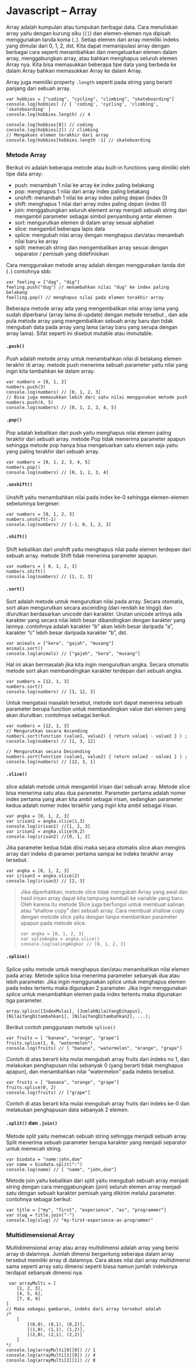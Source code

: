 # Javascript – Array

Array adalah kumpulan atau tumpukan berbagai data. Cara menuliskan array yaitu dengan kurung siku \(`[]`\) dan elemen-elemen nya dipisah menggunakan tanda koma \(`,`\). Setiap elemen dari array memiliki indeks yang dimulai dari 0, 1, 2, dst. Kita dapat memanipulasi array dengan berbagai cara seperti menambahkan dan mengeluarkan elemen dalam array, menggabungkan array, atau bahkan menghapus seluruh elemen Array nya. Kita bisa memasukkan beberapa tipe data yang berbeda ke dalam Array bahkan memasukkan Array ke dalam Array.

Array juga memiliki property `.length` seperti pada string yang berarti panjang dari sebuah array.

```text
var hobbies = ["coding", "cycling", "climbing", "skateboarding"] 
console.log(hobbies) // [ 'coding', 'cycling', 'climbing', 'skateboarding' ]
console.log(hobbies.length) // 4 
 
console.log(hobbies[0]) // coding
console.log(hobbies[2]) // climbing
// Mengakses elemen terakhir dari array
console.log(hobbies[hobbies.length -1] // skateboarding
```

### Metode Array  <a id="metode-array"></a>

Berikut ini adalah beberapa metode atau built-in functions yang dimiliki oleh tipe data array:

* push: menambah 1 nilai ke array ke index paling belakang
* pop: menghapus 1 nilai dari array index paling belakang
* unshift: menambah 1 nilai ke array index paling depan \(index 0\)
* shift: menghapus 1 nilai dari array index paling depan \(index 0\)
* join: menggabungkan seluruh element array menjadi sebuah string dan mengambil parameter sebagai simbol penyambung antar elemen
* sort: mengurutkan elemen di dalam array sesuai alphabet
* slice: mengambil beberapa lapis data
* splice: mengubah nilai array dengan menghapus dan/atau menambah nilai baru ke array
* split: memecah string dan mengembalikan array sesuai dengan separator / pemisah yang didefinisikan

Cara menggunakan metode array adalah dengan menggunakan tanda dot \(`.`\) contohnya sbb:

```text
var feeling = ["dag", "dig"]
feeling.push("dug") // menambahkan nilai "dug" ke index paling belakang
feelling.pop() // menghapus nilai pada elemen terakhir array
```

Beberapa metode array ada yang mengembalikan nilai array lama yang sudah diperbarui \(array lama di-update\) dengan metode tersebut , dan ada pula metode array yang mengembalikan sebuah array baru dan tidak mengubah data pada array yang lama \(array baru yang serupa dengan array lama\). Sifat seperti ini disebut mutable atau immutable.

#### **`.push()`** <a id="push"></a>

_Push_ adalah metode array untuk menambahkan nilai di belakang elemen terakhir di array. metode push menerima sebuah parameter yaitu nilai yang ingin kita tambahkan ke dalam array.

```text
var numbers = [0, 1, 2]
numbers.push(3)
console.log(numbers) // [0, 1, 2, 3]
// Bisa juga memasukkan lebih dari satu nilai menggunakan metode push
numbers.push(4, 5)
console.log(numbers) // [0, 1, 2, 3, 4, 5] 
```

#### **`.pop()`** <a id="pop"></a>

Pop adalah kebalikan dari push yaitu menghapus nilai elemen paling terakhir dari sebuah array. metode Pop tidak menerima parameter apapun sehingga metode pop hanya bisa mengeluarkan satu elemen saja yaitu yang paling terakhir dari sebuah array.

```text
var numbers = [0, 1, 2, 3, 4, 5]
numbers.pop() 
console.log(numbers) // [0, 1, 2, 3, 4] 
```

#### **`.unshift()`** <a id="unshift"></a>

Unshift yaitu menambahkan nilai pada index ke-0 sehingga elemen-elemen sebelumnya bergeser.

```text
var numbers = [0, 1, 2, 3]
numbers.unshift(-1) 
console.log(numbers) // [-1, 0, 1, 2, 3]
```

#### **`.shift()`** <a id="shift"></a>

Shift kebalikan dari unshift yaitu menghapus nilai pada elemen terdepan dari sebuah array. metode Shift tidak menerima parameter apapun.

```text
var numbers = [ 0, 1, 2, 3]
numbers.shift()
console.log(numbers) // [1, 2, 3] 
```

#### **`.sort()`** <a id="sort"></a>

Sort adalah metode untuk mengurutkan nilai pada array. Secara otomatis, sort akan mengurutkan secara ascending \(dari rendah ke tinggi\) dan diurutkan berdasarkan unicode dari karakter. Urutan unicode artinya ada karakter yang secara nilai lebih besar dibandingkan dengan karakter yang lainnya. contohnya adalah karakter “b” akan lebih besar daripada “a”, karakter “c” lebih besar daripada karakter “b”, dst.

```text
var animals = ["kera", "gajah", "musang"] 
animals.sort()
console.log(animals) // ["gajah", "kera", "musang"]
```

Hal ini akan bermasalah jika kita ingin mengurutkan angka. Secara otomatis metode sort akan membandingkan karakter terdepan dari sebuah angka.

```text
var numbers = [12, 1, 3]
numbers.sort()
console.log(numbers) // [1, 12, 3] 
```

Untuk mengatasi masalah tersebut, metode sort dapat menerima sebuah parameter berupa function untuk membandingkan value dari elemen yang akan diurutkan. contohnya sebagai berikut:

```text
var numbers = [12, 1, 3]
// Mengurutkan secara Ascending
numbers.sort(function (value1, value2) { return value1 - value2 } ) ; 
console.log(numbers) // [1, 3, 12]
 
// Mengurutkan secara Descending
numbers.sort(function (value1, value2) { return value2 - value1 } ) ;
console.log(numbers) // [12, 3, 1] 
```

#### **`.slice()`** <a id="slice"></a>

slice adalah metode untuk mengambil irisan dari sebuah array. Metode slice bisa menerima satu atau dua parameter. Parameter pertama adalah nomer index pertama yang akan kita ambil sebagai irisan, sedangkan parameter kedua adalah nomer index terakhir yang ingin kita ambil sebagai irisan.

```text
var angka = [0, 1, 2, 3]
var irisan1 = angka.slice(1,3) 
console.log(irisan1) //[1, 2, 3]
var irisan2 = angka.slice(0,2)
console.log(irisan2) //[0, 1, 2] 
```

Jika parameter kedua tidak diisi maka secara otomatis slice akan mengiris array dari indeks di paramer pertama sampai ke indeks terakhir array tersebut.

```text
var angka = [0, 1, 2, 3]
var irisan3 = angka.slice(2)
console.log(irisan3) // [2, 3] 
```

> Jika diperhatikan, metode slice tidak mengubah Array yang awal dan hasil irisan array dapat kita tampung kembali ke variable yang baru. Oleh karena itu metode Slice juga berfungsi untuk membuat salinan atau “shallow copy” dari sebuah array. Cara membuat shallow copy dengan metode slice yaitu dengan tanpa memberikan parameter apapun pada metode slice.  
>   
>
>
> ```text
> var angka = [0, 1, 2, 3]
> var salinAngka = angka.slice()
> console.log(salingAngka) // [0, 1, 2, 3]
> ```

#### **`.splice()`** <a id="splice"></a>

Splice yaitu metode untuk menghapus dan/atau menambahkan nilai elemen pada array. Metode splice bisa menerima parameter sebanyak dua atau lebih parameter. Jika ingin menggunakan splice untuk menghapus elemen pada index tertentu maka digunakan 2 paramater. Jika ingin menggunakan splice untuk menambahkan elemen pada index tertentu maka digunakan tiga parameter.

```text
array.splice([IndexMulai], [JumlahNilaiYangDihapus], [NilaiYangDitambahkan1], [NilaiYangDitambahkan2], ...);
```

Berikut contoh penggunaan metode `splice()`

```text
var fruits = [ "banana", "orange", "grape"]
fruits.splice(1, 0, "watermelon") 
console.log(fruits) // [ "banana", "watermelon", "orange", "grape"]
```

Contoh di atas berarti kita mulai mengubah array fruits dari indeks no 1, dan melakukan penghapusan nilai sebanyak 0 \(yang berarti tidak menghapus apapun\), dan menambahkan nilai “watermelon” pada indeks tersebut.

```text
var fruits = [ "banana", "orange", "grape"]
fruits.splice(0, 2)
console.log(fruits) // ["grape"]
```

Contoh di atas berarti kita mulai mengubah array fruits dari indeks ke-0 dan melakukan penghapusan data sebanyak 2 elemen.

#### **`.split()`** dan **`.join()`** <a id="split-dan-join"></a>

Metode split yaitu memecah sebuah string sehingga menjadi sebuah array. Split menerima sebuah parameter berupa karakter yang menjadi separator untuk memecah string.

```text
var biodata = "name:john,doe" 
var name = biodata.split(":")
console.log(name) // [ "name", "john,doe"] 
```

Metode join yaitu kebalikan dari split yaitu mengubah sebuah array menjadi string dengan cara menggabungkan \(join\) seluruh elemen array menjadi satu dengan sebuah karakter pemisah yang dikirim melalui parameter. contohnya sebagai berikut:

```text
var title = ["my", "first", "experience", "as", "programmer"] 
var slug = title.join("-")
console.log(slug) // "my-first-experience-as-programmer"
```

### Multidimensional Array <a id="multidimensional-array"></a>

Multidimensional array atau array multidimensi adalah array yang berisi array di dalamnya. Jumlah dimensi bergantung seberapa dalam array tersebut memiliki array di dalamnya. Cara akses nilai dari array multidimensi sama seperti array satu dimensi seperti biasa namun jumlah indeksnya terdapat sebanyak dimensi nya.

```text
 var arrayMulti = [ 
    [1, 2, 3],
    [4, 5, 6],
    [7, 8, 9]
]
// Maka sebagai gambaran, indeks dari array tersebut adalah 
/*
    [
        [(0,0), (0,1), (0,2)],
        [(1,0), (1,1), (1,2)],
        [(2,0), (2,1), (2,2)]
    ] 
*/
console.log(arrayMulti[0][0]) // 1 
console.log(arrayMulti[1][0]) // 4
console.log(arrayMulti[2][1]) // 8
```

